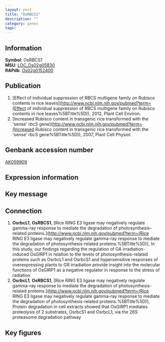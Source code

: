 ```yaml
---
layout: post
title: "OsRBCS1"
description: ""
category: genes
tags: 
---
```


## Information
__Symbol__: OsRBCS1  
__MSU__: [LOC_Os02g05830](http://rice.plantbiology.msu.edu/cgi-bin/ORF_infopage.cgi?orf=LOC_Os02g05830)  
__RAPdb__: [Os02g0152400](http://rapdb.dna.affrc.go.jp/viewer/gbrowse_details/irgsp1?name=Os02g0152400)  

## Publication
1. [Effect of individual suppression of RBCS multigene family on Rubisco contents in rice leaves](http://www.ncbi.nlm.nih.gov/pubmed?term=(Effect of individual suppression of RBCS multigene family on Rubisco contents in rice leaves%5BTitle%5D)), 2012, Plant Cell Environ.
2. [Increased Rubisco content in transgenic rice transformed with the 'sense' rbcS gene](http://www.ncbi.nlm.nih.gov/pubmed?term=(Increased Rubisco content in transgenic rice transformed with the 'sense' rbcS gene%5BTitle%5D)), 2007, Plant Cell Physiol.

## Genbank accession number
[AK059909](http://www.ncbi.nlm.nih.gov/nuccore/AK059909)

## Expression information

## Key message

## Connection
1. __OsrbcL1__, __OsRBCS1__, [Rice RING E3 ligase may negatively regulate gamma-ray response to mediate the degradation of photosynthesis-related proteins.](http://www.ncbi.nlm.nih.gov/pubmed?term=(Rice RING E3 ligase may negatively regulate gamma-ray response to mediate the degradation of photosynthesis-related proteins.%5BTitle%5D)), In this study, our findings regarding the regulation of GA irradiation-induced OsGIRP1 in relation to the levels of photosynthesis-related proteins such as OsrbcL1 and OsrbcS1 and hypersensitive responses of overexpressing plants to GR irradiation provide insight into the molecular functions of OsGIRP1 as a negative regulator in response to the stress of radiation
2. __OsrbcL1__, __OsRBCS1__, [Rice RING E3 ligase may negatively regulate gamma-ray response to mediate the degradation of photosynthesis-related proteins.](http://www.ncbi.nlm.nih.gov/pubmed?term=(Rice RING E3 ligase may negatively regulate gamma-ray response to mediate the degradation of photosynthesis-related proteins.%5BTitle%5D)),  Protein degradation in cell extracts showed that OsGIRP1 mediates proteolysis of 2 substrates, OsrbcS1 and OsrbcL1, via the 26S proteasome degradation pathway

## Key figures


